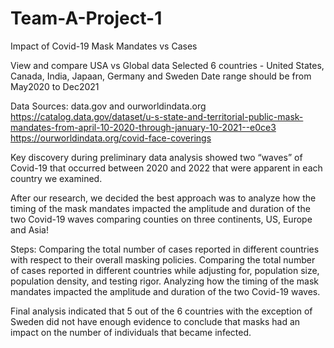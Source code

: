 
# Team-A-Project-1

Impact of Covid-19 Mask Mandates vs Cases

View and compare USA vs Global data
Selected 6 countries - United States, Canada, India, Japaan, Germany and Sweden
Date range should be from May2020 to Dec2021

Data Sources: data.gov and ourworldindata.org
https://catalog.data.gov/dataset/u-s-state-and-territorial-public-mask-mandates-from-april-10-2020-through-january-10-2021--e0ce3
https://ourworldindata.org/covid-face-coverings

Key discovery during preliminary data analysis showed two “waves” of Covid-19 that occurred between 2020 and 2022 that were apparent in each country we examined.

After our research, we decided the best approach was to analyze how the timing of the mask mandates impacted the amplitude and duration of the two Covid-19 waves comparing counties on three continents, US, Europe and Asia!

Steps:
Comparing the total number of cases reported in different countries with respect to their overall masking policies.
Comparing the total number of cases reported in different countries while adjusting for, population size, population density, and testing rigor.
Analyzing how the timing of the mask mandates impacted the amplitude and duration of the two Covid-19 waves. 

Final analysis indicated that 5 out of the 6 countries with the exception of Sweden did not have enough evidence to conclude that masks had an impact on the number of individuals that became infected.

